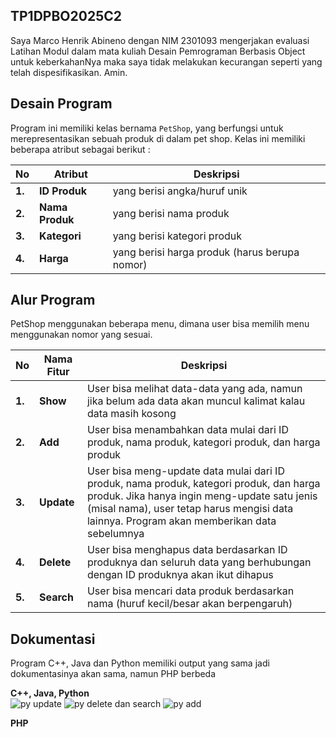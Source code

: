 ## TP1DPBO2025C2
Saya Marco Henrik Abineno dengan NIM 2301093 mengerjakan evaluasi Latihan Modul dalam mata kuliah Desain Pemrograman Berbasis Object untuk keberkahanNya maka saya tidak melakukan kecurangan seperti yang telah dispesifikasikan. Amin.

## Desain Program

Program ini memiliki kelas bernama `PetShop`, yang berfungsi untuk merepresentasikan sebuah produk di dalam pet shop. Kelas ini memiliki beberapa atribut sebagai berikut :  

| **No** | **Atribut**     | **Deskripsi**                    |
|--------|---------------|--------------------------------|
| **1.** | **ID Produk**     | yang berisi angka/huruf unik  |
| **2.** | **Nama Produk**   | yang berisi nama produk      |
| **3.** | **Kategori**      | yang berisi kategori produk  |
| **4.** | **Harga**        | yang berisi harga produk (harus berupa nomor) |


## Alur Program

PetShop menggunakan beberapa menu, dimana user bisa memilih menu menggunakan nomor yang sesuai.  

| **No** | **Nama Fitur** | **Deskripsi** |
|--------|--------------|----------------------------------------------------------------------------------------------------------------------------------------------------|
| **1.** | **Show**    | User bisa melihat data-data yang ada, namun jika belum ada data akan muncul kalimat kalau data masih kosong |
| **2.** | **Add**     | User bisa menambahkan data mulai dari ID produk, nama produk, kategori produk, dan harga produk |
| **3.** | **Update**  | User bisa meng-update data mulai dari ID produk, nama produk, kategori produk, dan harga produk. Jika hanya ingin meng-update satu jenis (misal nama), user tetap harus mengisi data lainnya. Program akan memberikan data sebelumnya |
| **4.** | **Delete**  | User bisa menghapus data berdasarkan ID produknya dan seluruh data yang berhubungan dengan ID produknya akan ikut dihapus |
| **5.** | **Search**  | User bisa mencari data produk berdasarkan nama (huruf kecil/besar akan berpengaruh) |


## Dokumentasi

Program C++, Java dan Python memiliki output yang sama jadi dokumentasinya akan sama, namun PHP berbeda  

**C++, Java, Python**  
![py update](https://github.com/user-attachments/assets/68a1b7a2-ea0e-4861-80cf-069cd6db82c0)
![py delete dan search](https://github.com/user-attachments/assets/482fa096-3dac-4d2b-bdef-6d8370e3223f)
![py add](https://github.com/user-attachments/assets/dc182a3b-e97b-4153-a86b-ee3e02c89210)  

**PHP**  
